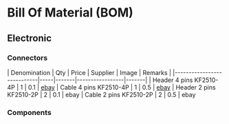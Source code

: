 # Bill Of Material (BOM)


## Electronic


### Connectors


| Denomination               | Qty | Price | Supplier        | Image | Remarks |
|----------------------------|-----|-------|-----------------|-------|
| Header 4 pins  KF2510-4P   | 1   | 0.1   | [ebay](http://www.ebay.com/itm/201726148721)
| Cable 4 pins   KF2510-4P   | 1   | 0.5   | [ebay](http://www.ebay.com/itm/231277926061)
| Header 2 pins  KF2510-2P   | 2   | 0.1   | ebay
| Cable 2 pins   KF2510-2P   | 2   | 0.5   | ebay

### Components


